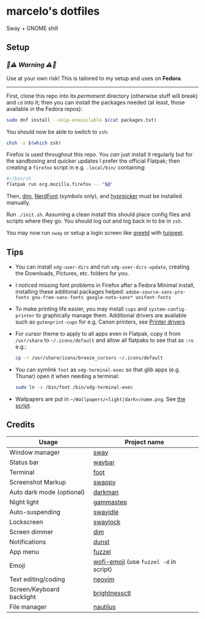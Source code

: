 # marcelo's dotfiles

Sway + GNOME shill

## Setup

### _🚧⚠️ Warning ⚠️🚧_

Use at your own risk! This is tailored to my setup and uses on **Fedora**.

---

First, clone this repo into its _permanent_ directory (otherwise stuff will
break) and `cd` into it; then you can install the packages needed (at least,
those available in the Fedora repos):

```bash
sudo dnf install --skip-unavailable $(cat packages.txt)
```

You should now be able to switch to `zsh`:

```bash
chsh -s $(which zsh)
```

Firefox is used throughout this repo. You _can_ just install it regularly but
for the sandboxing and quicker updates I prefer the official Flatpak; then
creating a `firefox` script in e.g. `.local/bin/` containing:

```bash
#!/bin/sh
flatpak run org.mozilla.firefox -- "$@"
```

Then, [dim], [NerdFont] (symbols only), and [hyprpicker] must be installed
manually.

Run `./init.sh`. Assuming a clean install this should place config files and
scripts where they go. You should log out and log back in to be in `zsh`.

You may now run `sway` or setup a login screen like [greetd] with [tuigreet].

## Tips

- You can install `xdg-user-dirs` and run `xdg-user-dirs-update`, creating
  the Downloads, Pictures, etc. folders for you.
- I noticed missing font problems in Firefox after a Fedora Minimal
  install, installing these additonal packages helped:
  `adobe-source-sans-pro-fonts gnu-free-sans-fonts google-noto-sans*
unifont-fonts`
- To make printing life easier, you may install `cups` and
  `system-config-printer` to graphically manage them. Additional drivers are
  available such as `gutenprint-cups` for e.g. Canon printers, see
  [Printer drivers](https://wiki.archlinux.org/title/CUPS#Printer_drivers)
- For cursor theme to apply to all apps even in Flatpak, copy it from
  `/usr/share` to `~/.icons/default` and allow all flatpaks to see that as `:ro`
  e.g.:

  ```bash
  cp -r /usr/share/icons/breeze_cursors ~/.icons/default
  ```

- You can symlink `foot` as `xdg-terminal-exec` so that glib apps (e.g.
  Thunar) open it when needing a terminal:

  ```bash
  sudo ln -s /bin/foot /bin/xdg-terminal-exec
  ```

- Wallpapers are put in `~/Wallpapers/<light|dark>/name.png`. See
  [the script](./localshare/both-modes.d/accent_color.sh).

## Credits

| Usage                     | Project name                             |
| ------------------------- | ---------------------------------------- |
| Window manager            | [sway]                                   |
| Status bar                | [waybar]                                 |
| Terminal                  | [foot]                                   |
| Screenshot Markup         | [swappy]                                 |
| Auto dark mode (optional) | [darkman]                                |
| Night light               | [gammastep]                              |
| Auto-suspending           | [swayidle]                               |
| Lockscreen                | [swaylock]                               |
| Screen dimmer             | [dim]                                    |
| Notifications             | [dunst]                                  |
| App menu                  | [fuzzel]                                 |
| Emoji                     | [wofi-emoji] (use `fuzzel -d` in script) |
| Text editing/coding       | [neovim]                                 |
| Screen/Keyboard backlight | [brightnessctl]                          |
| File manager              | [nautilus]                               |

[hyprpicker]: https://github.com/hyprwm/hyprpicker
[NerdFont]: https://www.nerdfonts.com/font-downloads
[greetd]: https://wiki.archlinux.org/title/Greetd
[tuigreet]: https://github.com/apognu/tuigreet
[sway]: https://swaywm.org/
[waybar]: https://github.com/Alexays/Waybar
[swappy]: https://github.com/jtheoof/swappy
[foot]: https://codeberg.org/dnkl/foot
[darkman]: https://gitlab.com/whynothugo/darkman
[gammastep]: https://gitlab.com/chinstrap/gammastep
[swayidle]: https://github.com/swaywm/swayidle
[dim]: https://github.com/marcelohdez/dim
[swaylock]: https://github.com/swaywm/swaylock
[dunst]: https://dunst-project.org/
[fuzzel]: https://codeberg.org/dnkl/fuzzel
[wofi-emoji]: https://github.com/Zeioth/wofi-emoji
[neovim]: https://neovim.io/
[brightnessctl]: https://github.com/Hummer12007/brightnessctl
[nautilus]: https://gitlab.gnome.org/GNOME/nautilus
